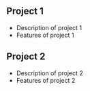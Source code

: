 
## Project 1
- Description of project 1
- Features of project 1

## Project 2
- Description of project 2
- Features of project 2

